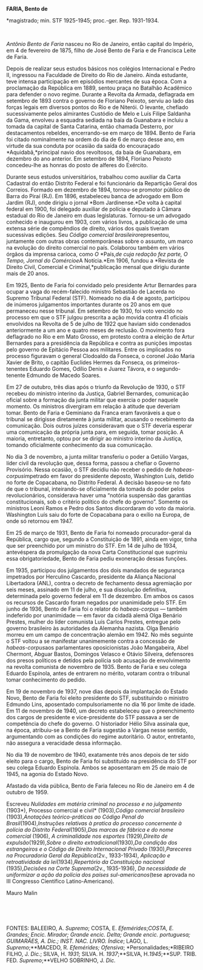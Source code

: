 **FARIA, Bento de**

\*magistrado; min. STF 1925-1945; proc.-ger. Rep. 1931-1934.

 

*Antônio Bento de Faria* nasceu no Rio de Janeiro, então capital do
Império, em 4 de fevereiro de 1875, filho de José Bento de Faria e de
Francisca Leite de Faria.

Depois de realizar seus estudos básicos nos colégios Internacional e
Pedro II, ingressou na Faculdade de Direito do Rio de Janeiro. Ainda
estudante, teve intensa participação em episódios mercantes de sua
época. Com a proclamação da República em 1889, sentou praça no Batalhão
Acadêmico para defender o novo regime. Durante a Revolta da Armada,
deflagrada em setembro de 1893 contra o governo de Floriano Peixoto,
serviu ao lado das forças legais em diversos pontos do Rio e de Niterói.
O levante, chefiado sucessivamente pelos almirantes Custódio de Melo e
Luís Filipe Saldanha da Gama, envolveu a esquadra sediada na baía da
Guanabara e incluiu a tomada da capital de Santa Catarina, então chamada
Desterro, por destacamentos rebeldes, encerrando-se em março de 1894.
Bento de Faria foi citado nominalmente na ordem do dia de 6 de março
desse ano, em virtude da sua conduta por ocasião da saída do encouraçado
*Aquidabã,*principal navio dos revoltosos, da baía de Guanabara, em
dezembro do ano anterior. Em setembro de 1894, Floriano Peixoto
concedeu-lhe as honras do posto de alferes do Exército.

Durante seus estudos universitários, trabalhou como auxiliar da Carta
Cadastral do então Distrito Federal e foi funcionário da Repartição
Geral dos Correios. Formado em dezembro de 1894, tornou-se promotor
público de Barra do Piraí (RJ). Em 1896, estabeleceu banca de advogado
em Bom Jardim (RJ), onde dirigiu o jornal *Bom Jardinense.*De volta à
capital federal em 1900, foi delegado auxiliar de polícia e deputado à
Câmara estadual do Rio de Janeiro em duas legislaturas. Tornou-se um
advogado conhecido e inaugurou em 1903, com vários livros, a publicação
de uma extensa série de compêndios de direito, vários dos quais tiveram
sucessivas edições. Seu *Código comercial brasileiro*representou,
juntamente com outras obras contemporâneas sobre o assunto, um marco na
evolução do direito comercial no país. Colaborou também em vários órgãos
da imprensa carioca, como *O* *País,*de cuja redação fez parte, *O*
*Tempo, Jornal do Comércio*e*A Notícia.*Em 1906, fundou a *Revista de
Direito Civil, Comercial e Criminal,*publicação mensal que dirigiu
durante mais de 20 anos.

Em 1925, Bento de Faria foi convidado pelo presidente Artur Bernardes
para ocupar a vaga do recém-falecido ministro Sebastião de Lacerda no
Supremo Tribunal Federal (STF). Nomeado no dia 4 de agosto, participou
de inúmeros julgamentos importantes durante os 20 anos em que permaneceu
nesse tribunal. Em setembro de 1930, foi voto vencido no processo em que
o STF julgou prescrita a ação movida contra 41 oficiais envolvidos na
Revolta de 5 de julho de 1922 que haviam sido condenados anteriormente a
um ano e quatro meses de reclusão. O movimento fora deflagrado no Rio e
em Mato Grosso, em protesto contra a eleição de Artur Bernardes para a
presidência da República e contra as punições impostas pelo governo de
Epitácio Pessoa aos militares. Entre os implicados no processo figuravam
o general Clodoaldo da Fonseca, o coronel João Maria Xavier de Brito, o
capitão Euclides Hermes da Fonseca, os primeiros-tenentes Eduardo Gomes,
Odílio Denis e Juarez Távora, e o segundo-tenente Edmundo de Macedo
Soares.

Em 27 de outubro, três dias após o triunfo da Revolução de 1930, o STF
recebeu do ministro interino da Justiça, Gabriel Bernardes, comunicação
oficial sobre a formação da junta militar que exercia o poder naquele
momento. Os ministros divergiram em relação à atitude que deveriam
tomar. Bento de Faria e Geminiano da Franca eram favoráveis a que o
tribunal se dirigisse diretamente à junta militar, acusando o
recebimento da comunicação. Dois outros juízes consideravam que o STF
deveria esperar uma comunicação da própria junta para, em seguida, tomar
posição. A maioria, entretanto, optou por se dirigir ao ministro
interino da Justiça, tomando oficialmente conhecimento da sua
comunicação.

No dia 3 de novembro, a junta militar transferiu o poder a Getúlio
Vargas, líder civil da revolução que, dessa forma, passou a chefiar o
Governo Provisório. Nessa ocasião, o STF decidiu não receber o pedido de
*habeas*-*corpus*impetrado em favor do presidente deposto, Washington
Luís, detido no forte de Copacabana, no Distrito Federal. A decisão
baseou-se no fato de que o tribunal, inteirando-se oficialmente da
tomada do poder pelos revolucionários, considerava haver uma “notória
suspensão das garantias constitucionais, sob o critério político do
chefe do governo”. Somente os ministros Leoni Ramos e Pedro dos Santos
discordaram do voto da maioria. Washington Luís saiu do forte de
Copacabana para o exílio na Europa, de onde só retornou em 1947.

Em 25 de março de 1931, Bento de Faria foi nomeado procurador-geral da
República, cargo que, segundo a Constituição de 1891, ainda em vigor,
tinha que ser preenchido por um ministro do STF. Em 14 de julho de 1934,
antevéspera da promulgação da nova Carta Constitucional que suprimiu
essa obrigatoriedade, Bento de Faria pediu exoneração dessas funções.

Em 1935, participou dos julgamentos dos dois mandados de segurança
impetrados por Herculino Cascardo, presidente da Aliança Nacional
Libertadora (ANL), contra o decreto de fechamento dessa agremiação por
seis meses, assinado em 11 de julho, e sua dissolução definitiva,
determinada pelo governo federal em 11 de dezembro. Em ambos os casos os
recursos de Cascardo foram negados por unanimidade pelo STF. Em junho de
1936, Bento de Faria foi o relator do *habeas-corpus* — também
indeferido por unanimidade — em favor da cidadã alemã Olga Benário
Prestes, mulher do líder comunista Luís Carlos Prestes, entregue pelo
governo brasileiro às autoridades da Alemanha nazista. Olga Benário
morreu em um campo de concentração alemão em 1942. No mês seguinte o STF
voltou a se manifestar unanimemente contra a concessão de
*habeas-corpus*aos parlamentares oposicionistas João Mangabeira, Abel
Chermont, Abguar Bastos, Domingos Velasco e Otávio Silveira, defensores
dos presos políticos e detidos pela polícia sob acusação de envolvimento
na revolta comunista de novembro de 1935. Bento de Faria e seu colega
Eduardo Espínola, antes de entrarem no mérito, votaram contra o tribunal
tomar conhecimento do pedido.

Em 19 de novembro de 1937, nove dias depois da implantação do Estado
Novo, Bento de Faria foi eleito presidente do STF, substituindo o
ministro Edmundo Lins, aposentado compulsoriamente no dia 16 por limite
de idade. Em 11 de novembro de 1940, um decreto estabeleceu que o
preenchimento dos cargos de presidente e vice-presidente do STF passava
a ser de competência do chefe do governo. O historiador Hélio Silva
assinala que, na época, atribuiu-se a Bento de Faria sugestão a Vargas
nesse sentido, argumentando com as condições do regime autoritário. O
autor, entretanto, não assegura a veracidade dessa informação.

No dia 19 de novembro de 1940, exatamente três anos depois de ter sido
eleito para o cargo, Bento de Faria foi substituído na presidência do
STF por seu colega Eduardo Espínola. Ambos se aposentaram em 25 de maio
de 1945, na agonia do Estado Novo.

Afastado da vida pública, Bento de Faria faleceu no Rio de Janeiro em 4
de outubro de 1959.

Escreveu *Nulidades em matéria criminal* *no processo e no julgamento*
(1903*), Processo comercial e civil* (1903),*Código comercial*
*brasileiro* (1903),*Anotações teórico-práticas* *ao Código Penal do
Brasil*(1904),*Instruções* *relativas à pratica do processo concernente
à polícia do Distrito Federal*(1905),*Das marcas de fábrica e do nome
comercial* (1906), *A criminalidade nos esportes* (1929),*Direito* *de
expulsão*(1929),*Sobre o direito extradicional*(1930),*Da condição dos
estrangeiros* *e o Código de Direito Internacional Privado*
(1930),*Pareceres na Procuradoria Geral da* *República*(2v., 1933-1934),
*Aplicação e retroatividade da lei*(1934),*Repertório da* *Constituição
nacional* (1935),*Decisões na* *Corte Suprema*(2v., 1935-1936), *Da
necessidade de uniformizar a ação da polícia dos países
sul-americanos*(tese aprovada no III Congresso Científico
Latino-Americano).

Mauro Malin

 

 

FONTES: BALEEIRO, A. *Supremo*; COSTA, E. *Efemérides*;**COSTA, E.
*Grandes*; *Encic. Mirador*; *Grande encic. Delta; Grande* *encic.
portuguesa*; GUIMARÃES, A. *Dic*.; INST. NAC. LIVRO*. Índice*; LAGO, L.
*Supremo*;**MACEDO, R. *Efemérides; Ofensiva*; *Personalidades;*RIBEIRO
FILHO, J. *Dic.*; SILVA, H. *1931*; SILVA. H. *1937*;**SILVA,
H.*1945*;**SUP. TRIB. FED. *Supremo*;**VELHO SOBRINHO, J. *Dic.*

 
